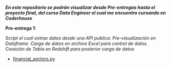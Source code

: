 ***En este repositorio se podrán visualizar desde Pre-entregas hasta el proyecto final, del curso Data Engineer el cual me encuentro cursando en Coderhouse***

**Pre-entrega 1:**

*Script el cual extrae datos desde una API publica. Pre-visualización en Dataframe. Carga de datos en archivo Excel para control de datos. Creación de Tabla en Redshift para posterior carga de datos*
- [financial_sectors.py](https://github.com/Samue1Montenegro/Data-Engineering/blob/main/financial_sectors.py)
